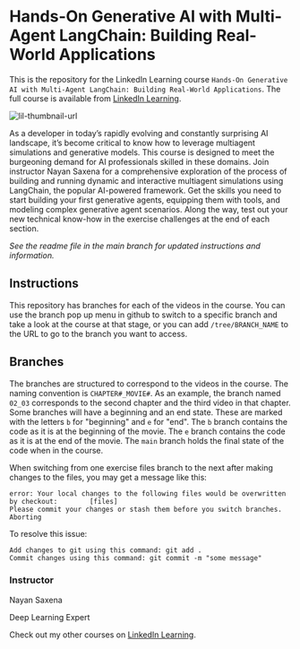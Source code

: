 # Hands-On Generative AI with Multi-Agent LangChain: Building Real-World Applications
This is the repository for the LinkedIn Learning course `Hands-On Generative AI with Multi-Agent LangChain: Building Real-World Applications`. The full course is available from [LinkedIn Learning][lil-course-url].

![lil-thumbnail-url]

As a developer in today’s rapidly evolving and constantly surprising AI landscape, it’s become critical to know how to leverage multiagent simulations and generative models. This course is designed to meet the burgeoning demand for AI professionals skilled in these domains. Join instructor Nayan Saxena for a comprehensive exploration of the process of building and running dynamic and interactive multiagent simulations using LangChain, the popular AI-powered framework. Get the skills you need to start building your first generative agents, equipping them with tools, and modeling complex generative agent scenarios. Along the way, test out your new technical know-how in the exercise challenges at the end of each section.

_See the readme file in the main branch for updated instructions and information._
## Instructions
This repository has branches for each of the videos in the course. You can use the branch pop up menu in github to switch to a specific branch and take a look at the course at that stage, or you can add `/tree/BRANCH_NAME` to the URL to go to the branch you want to access.

## Branches
The branches are structured to correspond to the videos in the course. The naming convention is `CHAPTER#_MOVIE#`. As an example, the branch named `02_03` corresponds to the second chapter and the third video in that chapter. 
Some branches will have a beginning and an end state. These are marked with the letters `b` for "beginning" and `e` for "end". The `b` branch contains the code as it is at the beginning of the movie. The `e` branch contains the code as it is at the end of the movie. The `main` branch holds the final state of the code when in the course.

When switching from one exercise files branch to the next after making changes to the files, you may get a message like this:

    error: Your local changes to the following files would be overwritten by checkout:        [files]
    Please commit your changes or stash them before you switch branches.
    Aborting

To resolve this issue:
	
    Add changes to git using this command: git add .
	Commit changes using this command: git commit -m "some message"

### Instructor

Nayan Saxena

Deep Learning Expert

                            

Check out my other courses on [LinkedIn Learning](https://www.linkedin.com/learning/instructors/nayan-saxena).

[0]: # (Replace these placeholder URLs with actual course URLs)

[lil-course-url]: https://www.linkedin.com/learning/hands-on-generative-ai-with-multi-agent-langchain-building-real-world-applications
[lil-thumbnail-url]: https://media.licdn.com/dms/image/D560DAQHSXBy92JaVXA/learning-public-crop_675_1200/0/1708729222446?e=2147483647&v=beta&t=mkauYhfr8LXzvo4B_ecX4hr6fP8cynnXkaDTlQMgulM

